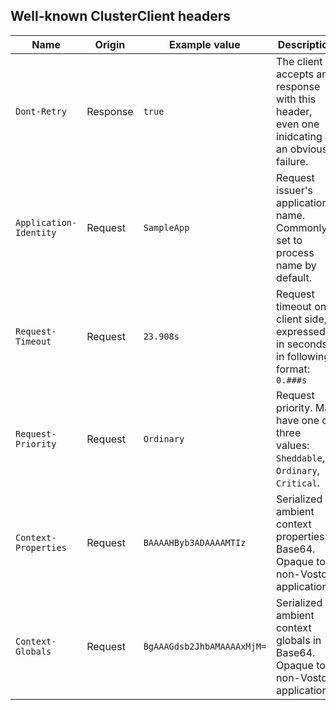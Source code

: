 ## Well-known ClusterClient headers

| Name  | Origin | Example value | Description |
| ----- | ------ | ------------- | ----------- |
| `Dont-Retry`           | Response | `true`                     | The client accepts any response with this header, even one inidcating an obvious failure. |
| `Application-Identity` | Request  | `SampleApp`                | Request issuer's application name. Commonly set to process name by default. |
| `Request-Timeout`      | Request  | `23.908s`                  | Request timeout on client side, expressed in seconds in following format: `0.###s` |
| `Request-Priority`     | Request  | `Ordinary`                 | Request priority. May have one of three values: `Sheddable`, `Ordinary`, `Critical`. |
| `Context-Properties`   | Request  | `BAAAAHByb3ADAAAAMTIz`     | Serialized ambient context properties in Base64. Opaque to non-Vostok applications. |
| `Context-Globals`      | Request  | `BgAAAGdsb2JhbAMAAAAxMjM=` | Serialized ambient context globals in Base64. Opaque to non-Vostok applications. |

